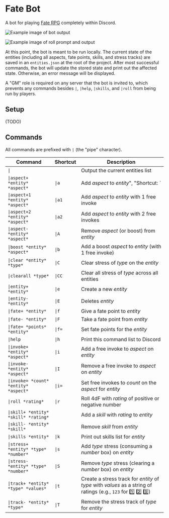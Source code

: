 # Fate Bot

A bot for playing [Fate RPG](https://fate-srd.com) completely within Discord.

![Example image of bot output](https://github.com/joshforisha/fate-bot/blob/main/images/output-example.png)

![Example image of roll prompt and output](https://github.com/joshforisha/fate-bot/blob/main/images/roll-example.png)

At this point, the bot is meant to be run locally. The current state of the entities (including all aspects, fate points, skills, and stress tracks) are saved in an `entities.json` at the root of the project. After most successful commands, the bot will update the stored state and print out the affected state. Otherwise, an error message will be displayed.

A "GM" role is required on any server that the bot is invited to, which prevents any commands besides `|`, `|help`, `|skills`, and `|roll` from being run by players.

## Setup

(TODO)

## Commands

All commands are prefixed with `|` (the "pipe" character).

| Command | Shortcut | Description |
| ------- | -------- | ----------- |
| `\|` | | Output the current entities list |
| `\|aspect+ *entity* *aspect*` | `\|a` | Add *aspect* to *entity*", "Shortcut: `|a`"],
| `\|aspect+1 *entity* *aspect*` | `\|a1` | Add *aspect* to *entity* with 1 free invoke |
| `\|aspect+2 *entity* *aspect*` | `\|a2` | Add *aspect* to *entity* with 2 free invokes |
| `\|aspect- *entity* *aspect*` | `\|A` | Remove *aspect* (or boost) from *entity* |
| `\|boost *entity* *aspect*` | `\|b` | Add a boost *aspect* to *entity* (with 1 free invoke) |
| `\|clear *entity* *type*` | `\|C` | Clear stress of *type* on the *entity* |
| `\|clearall *type*` | `\|CC` | Clear all stress of *type* across all entities |
| `\|entity+ *entity*` | `\|e` | Create a new *entity* |
| `\|entity- *entity*` | `\|E` | Deletes *entity* |
| `\|fate+ *entity*` | `\|f` | Give a fate point to *entity* |
| `\|fate- *entity*` | `\|F` | Take a fate point from *entity* |
| `\|fate= *points* *entity*` | `\|f=` | Set fate points for the *entity* |
| `\|help` | `\|h` | Print this command list to Discord |
| `\|invoke+ *entity* *aspect*` | `\|i` | Add a free invoke to *aspect* on *entity* |
| `\|invoke- *entity* *aspect*` | `\|I` | Remove a free invoke to *aspect* on *entity* |
| `\|invoke= *count* *entity* *aspect*` | `\|i=` | Set free invokes to *count* on the *aspect* for *entity* |
| `\|roll *rating*` | `\|r` | Roll 4dF with *rating* of positive or negative number |
| `\|skill+ *entity* *skill* *rating*` | | Add a *skill* with *rating* to *entity* |
| `\|skill- *entity* *skill*` | | Remove *skill* from *entity* |
| `\|skills *entity*` | `\|k` | Print out skills list for *entity* |
| `\|stress+ *entity* *type* *number*` | `\|s` | Add *type* stress (consuming a *number* box) on *entity* |
| `\|stress- *entity* *type* *number*` | `\|S` | Remove *type* stress (clearing a *number* box) on *entity* |
| `\|track+ *entity* *type* *values*` | `\|t` | Create a stress track for *entity* of *type* with *values* as a string of ratings (e.g., `123` for :one: :two: :three:) |
| `\|track- *entity* *type*` | `\|T` | Remove the stress track of *type* for *entity* |
